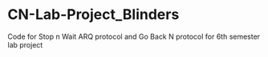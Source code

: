 # CN-Lab-Project_Blinders
Code for Stop n Wait ARQ protocol and Go Back N protocol for 6th semester lab project
